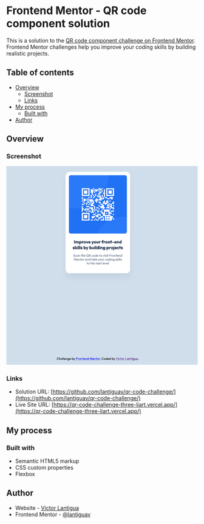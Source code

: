 # Frontend Mentor - QR code component solution

This is a solution to the [QR code component challenge on Frontend Mentor](https://www.frontendmentor.io/challenges/qr-code-component-iux_sIO_H). Frontend Mentor challenges help you improve your coding skills by building realistic projects. 

## Table of contents

- [Overview](#overview)
  - [Screenshot](#screenshot)
  - [Links](#links)
- [My process](#my-process)
  - [Built with](#built-with)
- [Author](#author)


## Overview

### Screenshot

![](./screenshot.png)

### Links

- Solution URL: [https://github.com/lantiguav/qr-code-challenge/](https://github.com/lantiguav/qr-code-challenge/)
- Live Site URL: [https://qr-code-challenge-three-liart.vercel.app/](https://qr-code-challenge-three-liart.vercel.app/)

## My process

### Built with

- Semantic HTML5 markup
- CSS custom properties
- Flexbox


## Author

- Website - [Victor Lantigua](https://www.victorlantigua.com)
- Frontend Mentor - [@lantiguav](https://www.frontendmentor.io/profile/lantiguav)

